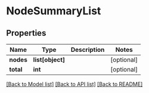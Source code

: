 # NodeSummaryList

## Properties
Name | Type | Description | Notes
------------ | ------------- | ------------- | -------------
**nodes** | **list[object]** |  | [optional] 
**total** | **int** |  | [optional] 

[[Back to Model list]](../README.md#documentation-for-models) [[Back to API list]](../README.md#documentation-for-api-endpoints) [[Back to README]](../README.md)


